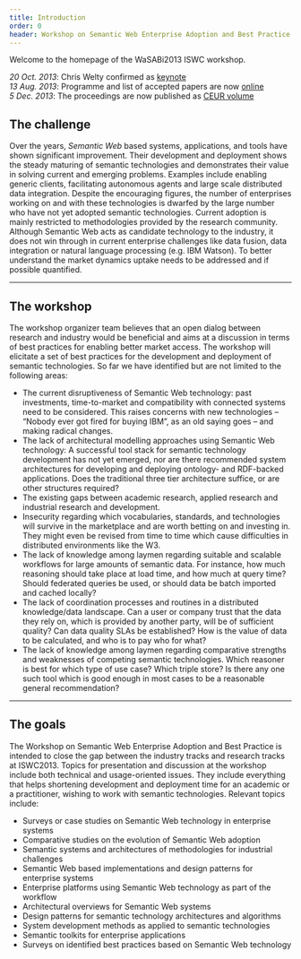 ```yaml
---
title: Introduction
order: 0
header: Workshop on Semantic Web Enterprise Adoption and Best Practice
---
```


Welcome to the homepage of the WaSABi2013 ISWC workshop.

*20 Oct. 2013*: Chris Welty confirmed as [keynote](http://wasabi-ws.org/keynote) <br />
*13 Aug. 2013*: Programme and list of accepted papers are now [online](http://wasabi-ws.org/programme)<br />
*5 Dec. 2013*: The proceedings are now published as [CEUR volume](http://ceur-ws.org/Vol-1106/)<br />

## The challenge

Over the years, *Semantic Web* based systems, applications, and tools have shown significant improvement. 
Their development and deployment shows the steady maturing of semantic technologies and demonstrates their value in solving current and emerging problems. 
Examples include enabling generic clients, facilitating autonomous agents and large scale distributed data integration. Despite the encouraging figures, the number of enterprises working on and with these technologies is dwarfed by the large number who have not yet adopted semantic technologies. Current adoption is mainly restricted to methodologies provided by the research community. Although Semantic Web acts as candidate technology to the industry, it does not win through in current enterprise challenges like data fusion, data integration or natural language processing (e.g. IBM Watson). To better understand the market dynamics uptake needs to be addressed and if possible quantified.

------

## The workshop
The workshop organizer team believes that an open dialog between research and industry would be beneficial and aims at a discussion in terms of best practices for enabling better market access. The workshop will elicitate a set of best practices for the development and deployment of semantic technologies. So far we have identified but are not limited to the following areas:
- The current disruptiveness of Semantic Web technology: past investments, time-to-market and compatibility with connected systems need to be considered. This raises concerns with new technologies – “Nobody ever got fired for buying IBM”, as an old saying goes – and making radical changes.
- The lack of architectural modelling approaches using Semantic Web technology: A successful tool stack for semantic technology development has not yet emerged, nor are there recommended system architectures for developing and deploying ontology- and RDF-backed applications. Does the traditional three tier architecture suffice, or are other structures required?
- The existing gaps between academic research, applied research and industrial research and development.
- Insecurity regarding which vocabularies, standards, and technologies will survive in the marketplace and are worth betting on and investing in. They might even be revised from time to time which cause difficulties in distributed environments like the W3.
- The lack of knowledge among laymen regarding suitable and scalable workflows for large amounts of semantic data. For instance, how much reasoning should take place at load time, and how much at query time? Should federated queries be used, or should data be batch imported and cached locally?
- The lack of coordination processes and routines in a distributed knowledge/data landscape. Can a user or company trust that the data they rely on, which is provided by another party, will be of sufficient quality? Can data quality SLAs be established? How is the value of data to be calculated, and who is to pay who for what?
- The lack of knowledge among laymen regarding comparative strengths and weaknesses of competing semantic technologies. Which reasoner is best for which type of use case? Which triple store? Is there any one such tool which is good enough in most cases to be a reasonable general recommendation?


------

## The goals
The Workshop on Semantic Web Enterprise Adoption and Best Practice is intended to close the gap between the industry tracks and research tracks at ISWC2013. Topics for presentation and discussion at the workshop include both technical and usage-oriented issues. They include everything that helps shortening development and deployment time for an academic or a practitioner, wishing to work with semantic technologies.
Relevant topics include:

- Surveys or case studies on Semantic Web technology in enterprise systems
- Comparative studies on the evolution of Semantic Web adoption
- Semantic systems and architectures of methodologies for industrial challenges
- Semantic Web based implementations and design patterns for enterprise systems
- Enterprise platforms using Semantic Web technology as part of the workflow
- Architectural overviews for Semantic Web systems
- Design patterns for semantic technology architectures and algorithms
- System development methods as applied to semantic technologies
- Semantic toolkits for enterprise applications
- Surveys on identified best practices based on Semantic Web technology

